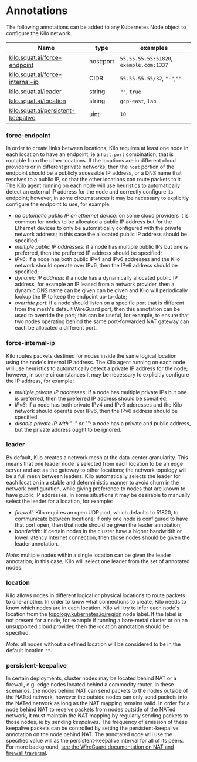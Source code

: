 # Annotations

The following annotations can be added to any Kubernetes Node object to configure the Kilo network.

|Name|type|examples|
|----|----|-------|
|[kilo.squat.ai/force-endpoint](#force-endpoint)|host:port|`55.55.55.55:51820`, `example.com:1337`|
|[kilo.squat.ai/force-internal-ip](#force-internal-ip)|CIDR|`55.55.55.55/32`, `"-"`,`""`|
|[kilo.squat.ai/leader](#leader)|string|`""`, `true`|
|[kilo.squat.ai/location](#location)|string|`gcp-east`, `lab`|
|[kilo.squat.ai/persistent-keepalive](#persistent-keepalive)|uint|`10`|

### force-endpoint
In order to create links between locations, Kilo requires at least one node in each location to have an endpoint, ie a `host:port` combination, that is routable from the other locations.
If the locations are in different cloud providers or in different private networks, then the `host` portion of the endpoint should be a publicly accessible IP address, or a DNS name that resolves to a public IP, so that the other locations can route packets to it.
The Kilo agent running on each node will use heuristics to automatically detect an external IP address for the node and correctly configure its endpoint; however, in some circumstances it may be necessary to explicitly configure the endpoint to use, for example:
 * _no automatic public IP on ethernet device_: on some cloud providers it is common for nodes to be allocated a public IP address but for the Ethernet devices to only be automatically configured with the private network address; in this case the allocated public IP address should be specified;
 * _multiple public IP addresses_: if a node has multiple public IPs but one is preferred, then the preferred IP address should be specified;
 * _IPv6_: if a node has both public IPv4 and IPv6 addresses and the Kilo network should operate over IPv6, then the IPv6 address should be specified;
 * _dynamic IP address_: if a node has a dynamically allocated public IP address, for example an IP leased from a network provider, then a dynamic DNS name can be given can be given and Kilo will periodically lookup the IP to keep the endpoint up-to-date;
 * _override port_: if a node should listen on a specific port that is different from the mesh's default WireGuard port, then this annotation can be used to override the port; this can be useful, for example, to ensure that two nodes operating behind the same port-forwarded NAT gateway can each be allocated a different port.

### force-internal-ip
Kilo routes packets destined for nodes inside the same logical location using the node's internal IP address.
The Kilo agent running on each node will use heuristics to automatically detect a private IP address for the node; however, in some circumstances it may be necessary to explicitly configure the IP address, for example:
 * _multiple private IP addresses_: if a node has multiple private IPs but one is preferred, then the preferred IP address should be specified;
 * _IPv6_: if a node has both private IPv4 and IPv6 addresses and the Kilo network should operate over IPv6, then the IPv6 address should be specified.
 * _disable private IP with "-" or ""_: a node has a private and public address, but the private address ought to be ignored.

### leader
By default, Kilo creates a network mesh at the data-center granularity.
This means that one leader node is selected from each location to be an edge server and act as the gateway to other locations; the network topology will be a full mesh between leaders.
Kilo automatically selects the leader for each location in a stable and deterministic manner to avoid churn in the network configuration, while giving preference to nodes that are known to have public IP addresses.
In some situations it may be desirable to manually select the leader for a location, for example:
 * _firewall_: Kilo requires an open UDP port, which defaults to 51820, to communicate between locations; if only one node is configured to have that port open, then that node should be given the leader annotation;
 * _bandwidth_: if certain nodes in the cluster have a higher bandwidth or lower latency Internet connection, then those nodes should be given the leader annotation.

_Note_: multiple nodes within a single location can be given the leader annotation; in this case, Kilo will select one leader from the set of annotated nodes. 

### location
Kilo allows nodes in different logical or physical locations to route packets to one-another.
In order to know what connections to create, Kilo needs to know which nodes are in each location.
Kilo will try to infer each node's location from the [topology.kubernetes.io/region](https://kubernetes.io/docs/reference/kubernetes-api/labels-annotations-taints/#topologykubernetesioregion) node label.
If the label is not present for a node, for example if running a bare-metal cluster or on an unsupported cloud provider, then the location annotation should be specified.

_Note_: all nodes without a defined location will be considered to be in the default location `""`.

### persistent-keepalive
In certain deployments, cluster nodes may be located behind NAT or a firewall, e.g. edge nodes located behind a commodity router.
In these scenarios, the nodes behind NAT can send packets to the nodes outside of the NATed network, however the outside nodes can only send packets into the NATed network as long as the NAT mapping remains valid.
In order for a node behind NAT to receive packets from nodes outside of the NATed network, it must maintain the NAT mapping by regularly sending packets to those nodes, ie by sending _keepalives_.
The frequency of emission of these keepalive packets can be controlled by setting the persistent-keepalive annotation on the node behind NAT.
The annotated node will use the specified value will as the persistent-keepalive interval for all of its peers.
For more background, [see the WireGuard documentation on NAT and firewall traversal](https://www.wireguard.com/quickstart/#nat-and-firewall-traversal-persistence).

